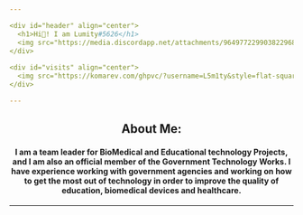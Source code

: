 ```yaml
---

<div id="header" align="center">
  <h1>Hi💜! I am Lumity#5626</h1>
  <img src="https://media.discordapp.net/attachments/964977229903822968/1056293754081918997/cecila1.gif" width="600" height="300"/>
</div>
  
<div id="visits" align="center">
  <img src="https://komarev.com/ghpvc/?username=L5m1ty&style=flat-square&color=blueviolet" alt=""/>
</div>

---
```


<div id="aboutme" align="center">
  
## About Me:
  
<h4>I am a team leader for BioMedical and Educational technology Projects, and I am also an official member of the Government Technology Works. I have experience working with government agencies and working on how to get the most out of technology in order to improve the quality of education, biomedical devices and healthcare.</h4>
  
</div>

---
